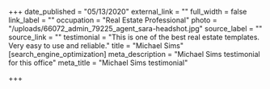 +++
date_published = "05/13/2020"
external_link = ""
full_width = false
link_label = ""
occupation = "Real Estate Professional"
photo = "/uploads/66072_admin_79225_agent_sara-headshot.jpg"
source_label = ""
source_link = ""
testimonial = "This is one of the best real estate templates. Very easy to use and reliable."
title = "Michael Sims"
[search_engine_optimization]
meta_description = "Michael Sims testimonial for this office"
meta_title = "Michael Sims testimonial"

+++
